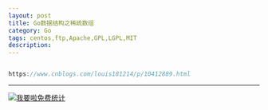 ```yaml
---
layout: post
title: Go数据结构之稀疏数组
category: Go
tags: centos,ftp,Apache,GPL,LGPL,MIT
description: 
---
```



```javascript

https://www.cnblogs.com/louis181214/p/10412889.html


```

---


<script language="javascript" type="text/javascript" src="//js.users.51.la/19176892.js"></script>
<noscript><a href="//www.51.la/?19176892" target="_blank"><img alt="&#x6211;&#x8981;&#x5566;&#x514D;&#x8D39;&#x7EDF;&#x8BA1;" src="//img.users.51.la/19176892.asp" style="border:none" /></a></noscript>

